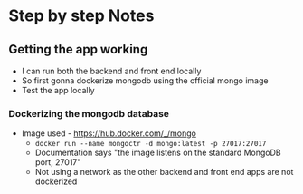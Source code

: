 # Step by step Notes

## Getting the app working

* I can run both the backend and front end locally
* So first gonna dockerize mongodb using the official mongo image
* Test the app locally

### Dockerizing the mongodb database

* Image used - https://hub.docker.com/_/mongo
   - `docker run --name mongoctr -d mongo:latest -p 27017:27017`
   - Documentation says "the image listens on the standard MongoDB port, 27017"
   - Not using a network as the other backend and front end apps are not dockerized